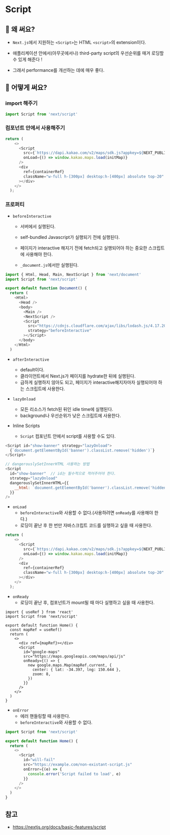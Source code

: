 # Script
  
## 🤔 왜 써요?
- ```Next.js```에서 지원하는 ```<Script>```는 HTML ```<script>```의 extension이다.

- 애플리케이션 안에서(아무곳에서나) third-party script의 우선순위를 매겨 로딩할 수 있게 해준다 !
- 그래서 performance를 개선하는 데에 매우 좋다.
  
## 🤔 어떻게 써요?
### import 해주기

```javascript
import Script from 'next/script'
```

### 컴포넌트 안에서 사용해주기
```javascript
return (
    <>
      <Script
        src={`https://dapi.kakao.com/v2/maps/sdk.js?appkey=${NEXT_PUBLIC_KAKAOMAP_KEY}&autoload=false`}
        onLoad={() => window.kakao.maps.load(initMap)}
      />
      <div
        ref={containerRef}
        className="w-full h-[300px] desktop:h-[400px] absolute top-20"
      ></div>
    </>
  );
```

### 프로퍼티
- ```beforeInteractive```
    - 서버에서 실행된다.
    
    - self-bundled Javascript가 실행되기 전에 실행된다.
    - 페이지가 interactive 해지기 전에 fetch되고 실행되어야 하는 중요한 스크립트에 사용해야 한다.
    - ```_document.js```에서만 실행된다.
```javascript
import { Html, Head, Main, NextScript } from 'next/document'
import Script from 'next/script'

export default function Document() {
  return (
    <Html>
      <Head />
      <body>
        <Main />
        <NextScript />
        <Script
          src="https://cdnjs.cloudflare.com/ajax/libs/lodash.js/4.17.20/lodash.min.js"
          strategy="beforeInteractive"
        ></Script>
      </body>
    </Html>
  )
```

- ```afterInteractive```
    - default이다.
    - 클라이언트에서 Next.js가 페이지를 hydrate한 뒤에 실행된다.
    - 급하게 실행하지 않아도 되고, 페이지가 interactive해지자마자 실행되어야 하는 스크립트에 사용한다.

- ```lazyOnload```
    - 모든 리소스가 fetch된 뒤인 idle time에 실행된다.
    - background나 우선순위가 낮은 스크립트에 사용한다.

- Inline Scripts
    - ```Script``` 컴포넌트 안에서 script를 사용할 수도 있다.
```javascript
<Script id="show-banner" strategy="lazyOnload">
  {`document.getElementById('banner').classList.remove('hidden')`}
</Script>

// dangerouslySetInnerHTML 사용하는 방법
<Script
  id="show-banner"  // id는 필수적으로 적어주어야 한다.
  strategy="lazyOnload"
  dangerouslySetInnerHTML={{
    __html: `document.getElementById('banner').classList.remove('hidden')`,
  }}
/>
```

- ```onLoad```
    - ```beforeInteractive```와 사용할 수 없다.(사용하려면 ```onReady```를 사용해야 한다.)
    - 로딩이 끝난 후 한 번만 자바스크립트 코드를 실행하고 싶을 때 사용한다.
```javascript
return (
    <>
      <Script
        src={`https://dapi.kakao.com/v2/maps/sdk.js?appkey=${NEXT_PUBLIC_KAKAOMAP_KEY}&autoload=false`}
        onLoad={() => window.kakao.maps.load(initMap)}
      />
      <div
        ref={containerRef}
        className="w-full h-[300px] desktop:h-[400px] absolute top-20"
      ></div>
    </>
  );
```

- ```onReady```
    - 로딩이 끝난 후, 컴포넌트가 mount될 때 마다 실행하고 싶을 때 사용한다.
```
import { useRef } from 'react'
import Script from 'next/script'

export default function Home() {
  const mapRef = useRef()
  return (
    <>
      <div ref={mapRef}></div>
      <Script
        id="google-maps"
        src="https://maps.googleapis.com/maps/api/js"
        onReady={() => {
          new google.maps.Map(mapRef.current, {
            center: { lat: -34.397, lng: 150.644 },
            zoom: 8,
          })
        }}
      />
    </>
  )
}
```

- ```onError```
    - 에러 핸들링할 때 사용한다.
    - ```beforeInteractive```와 사용할 수 없다.
```javascript
import Script from 'next/script'

export default function Home() {
  return (
    <>
      <Script
        id="will-fail"
        src="https://example.com/non-existant-script.js"
        onError={(e) => {
          console.error('Script failed to load', e)
        }}
      />
    </>
  )
}
```

## 참고
- https://nextjs.org/docs/basic-features/script
